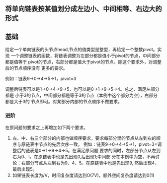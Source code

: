 ## 将单向链表按某值划分成左边小、中间相等、右边大的形式

## 基础

给定一个单向链表的头节点head,节点的值类型是整型，再给定一个整数pivot。实现
一个调整链表的函数，将链表调整为左部分都是值小于pivot的节点，中间部分都是值等于
pivot的节点，右部分都是值大于pivot的节点。除这个要求外，对调整后的节点顺序没有
更多的要求。

例如：链表9->0->4->5->1，pivot=3

调整后链表可以是1->0->4->9->5，也可以是0->1->9->5->4。总之，满足左部分都是
小于3的节点，中间部分都是等于3的节点（本例中这个部分为空），右部分都是大于3的
节点即可。对某部分内部的节点顺序不做要求。

### 进阶

在原问题的要求之上再增加如下两个要求。

1. 左、中、右三个部分的内部也做顺序要求，要求每部分里的节点从左到右的顺
序与原链表中节点的先后次序一致。
例如：链表9->0->4->5->1，pivot=3=调整后的链表是0->1->9->4->5。在满足原问题
要求的同时，左部分节点从左到右为0、I。在原链表中也是先出现0,后出现1;中间部
分在本例中为空，不再讨论：右部分节点从左到右为9、4、5。在原链表中也是先出现9,
然后出现4，最后出现5。
2. 如果链表长度为/V，时间复杂度请达到O(7V)，额外空间复杂度请达到0(1)